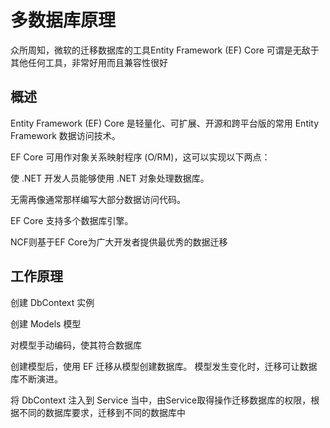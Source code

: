 # 多数据库原理

众所周知，微软的迁移数据库的工具Entity Framework (EF) Core 可谓是无敌于其他任何工具，非常好用而且兼容性很好

## 概述

Entity Framework (EF) Core 是轻量化、可扩展、开源和跨平台版的常用 Entity Framework 数据访问技术。

EF Core 可用作对象关系映射程序 (O/RM)，这可以实现以下两点：

使 .NET 开发人员能够使用 .NET 对象处理数据库。

无需再像通常那样编写大部分数据访问代码。

EF Core 支持多个数据库引擎。

NCF则基于EF Core为广大开发者提供最优秀的数据迁移

## 工作原理

创建 DbContext 实例

创建 Models 模型

对模型手动编码，使其符合数据库

创建模型后，使用 EF 迁移从模型创建数据库。 模型发生变化时，迁移可让数据库不断演进。

将 DbContext 注入到 Service 当中，由Service取得操作迁移数据库的权限，根据不同的数据库要求，迁移到不同的数据库中